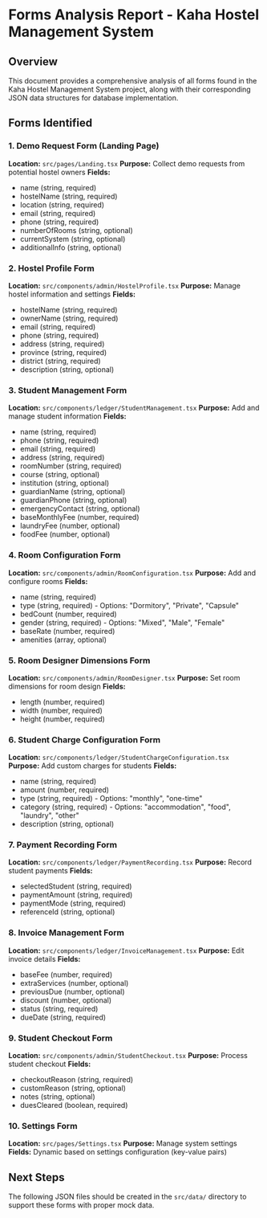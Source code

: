 # Forms Analysis Report - Kaha Hostel Management System

## Overview
This document provides a comprehensive analysis of all forms found in the Kaha Hostel Management System project, along with their corresponding JSON data structures for database implementation.

## Forms Identified

### 1. Demo Request Form (Landing Page)
**Location:** `src/pages/Landing.tsx`
**Purpose:** Collect demo requests from potential hostel owners
**Fields:**
- name (string, required)
- hostelName (string, required)
- location (string, required)
- email (string, required)
- phone (string, required)
- numberOfRooms (string, optional)
- currentSystem (string, optional)
- additionalInfo (string, optional)

### 2. Hostel Profile Form
**Location:** `src/components/admin/HostelProfile.tsx`
**Purpose:** Manage hostel information and settings
**Fields:**
- hostelName (string, required)
- ownerName (string, required)
- email (string, required)
- phone (string, required)
- address (string, required)
- province (string, required)
- district (string, required)
- description (string, optional)

### 3. Student Management Form
**Location:** `src/components/ledger/StudentManagement.tsx`
**Purpose:** Add and manage student information
**Fields:**
- name (string, required)
- phone (string, required)
- email (string, required)
- address (string, required)
- roomNumber (string, required)
- course (string, optional)
- institution (string, optional)
- guardianName (string, optional)
- guardianPhone (string, optional)
- emergencyContact (string, optional)
- baseMonthlyFee (number, required)
- laundryFee (number, optional)
- foodFee (number, optional)

### 4. Room Configuration Form
**Location:** `src/components/admin/RoomConfiguration.tsx`
**Purpose:** Add and configure rooms
**Fields:**
- name (string, required)
- type (string, required) - Options: "Dormitory", "Private", "Capsule"
- bedCount (number, required)
- gender (string, required) - Options: "Mixed", "Male", "Female"
- baseRate (number, required)
- amenities (array, optional)

### 5. Room Designer Dimensions Form
**Location:** `src/components/admin/RoomDesigner.tsx`
**Purpose:** Set room dimensions for room design
**Fields:**
- length (number, required)
- width (number, required)
- height (number, required)

### 6. Student Charge Configuration Form
**Location:** `src/components/ledger/StudentChargeConfiguration.tsx`
**Purpose:** Add custom charges for students
**Fields:**
- name (string, required)
- amount (number, required)
- type (string, required) - Options: "monthly", "one-time"
- category (string, required) - Options: "accommodation", "food", "laundry", "other"
- description (string, optional)

### 7. Payment Recording Form
**Location:** `src/components/ledger/PaymentRecording.tsx`
**Purpose:** Record student payments
**Fields:**
- selectedStudent (string, required)
- paymentAmount (string, required)
- paymentMode (string, required)
- referenceId (string, optional)

### 8. Invoice Management Form
**Location:** `src/components/ledger/InvoiceManagement.tsx`
**Purpose:** Edit invoice details
**Fields:**
- baseFee (number, required)
- extraServices (number, optional)
- previousDue (number, optional)
- discount (number, optional)
- status (string, required)
- dueDate (string, required)

### 9. Student Checkout Form
**Location:** `src/components/admin/StudentCheckout.tsx`
**Purpose:** Process student checkout
**Fields:**
- checkoutReason (string, required)
- customReason (string, optional)
- notes (string, optional)
- duesCleared (boolean, required)

### 10. Settings Form
**Location:** `src/pages/Settings.tsx`
**Purpose:** Manage system settings
**Fields:** Dynamic based on settings configuration (key-value pairs)

## Next Steps
The following JSON files should be created in the `src/data/` directory to support these forms with proper mock data.